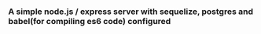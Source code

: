 ### A simple node.js / express server with sequelize, postgres and babel(for compiling es6 code) configured